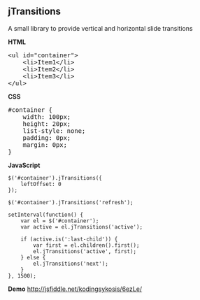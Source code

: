 jTransitions
--
A small library to provide vertical and horizontal slide transitions

**HTML**
<pre>
&lt;ul id=&quot;container&quot;&gt;
    &lt;li&gt;Item1&lt;/li&gt;
    &lt;li&gt;Item2&lt;/li&gt;
    &lt;li&gt;Item3&lt;/li&gt;
&lt;/ul&gt;
</pre>

**CSS**
<pre>
#container {
    width: 100px;
    height: 20px;
    list-style: none;
    padding: 0px;
    margin: 0px;
}
</pre>

**JavaScript**

    $('#container').jTransitions({
        leftOffset: 0
    });

    $('#container').jTransitions('refresh');

    setInterval(function() {
        var el = $('#container');
        var active = el.jTransitions('active');

        if (active.is(':last-child')) {
            var first = el.children().first();
            el.jTransitions('active', first);
        } else {
            el.jTransitions('next');
        }
    }, 1500);

**Demo**
<a href="http://jsfiddle.net/kodingsykosis/6ezLe/" target="_blank">http://jsfiddle.net/kodingsykosis/6ezLe/</a>
